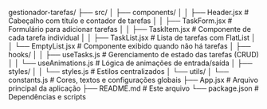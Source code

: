 gestionador-tarefas/
├── src/
│   ├── components/
│   │   ├── Header.jsx        # Cabeçalho com título e contador de tarefas
│   │   ├── TaskForm.jsx      # Formulário para adicionar tarefas
│   │   ├── TaskItem.jsx      # Componente de cada tarefa individual
│   │   ├── TaskList.jsx      # Lista de tarefas com FlatList
│   │   └── EmptyList.jsx     # Componente exibido quando não há tarefas
│   ├── hooks/
│   │   ├── useTasks.js       # Gerenciamento de estado das tarefas (CRUD)
│   │   └── useAnimations.js  # Lógica de animações de entrada/saída
│   ├── styles/
│   │   └── styles.js         # Estilos centralizados
│   └── utils/
│       └── constants.js      # Cores, textos e configurações globais
├── App.jsx                   # Arquivo principal da aplicação
├── README.md                 # Este arquivo
└── package.json              # Dependências e scripts

